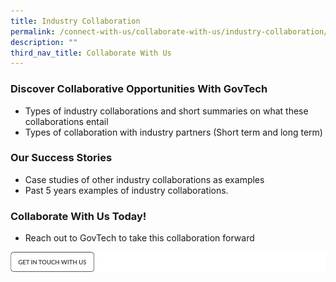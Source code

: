 ```yaml
---
title: Industry Collaboration
permalink: /connect-with-us/collaborate-with-us/industry-collaboration/
description: ""
third_nav_title: Collaborate With Us
---
```

### **Discover Collaborative Opportunities With GovTech**

* Types of industry collaborations and short summaries on what these collaborations entail 
* Types of collaboration with industry partners (Short term and long term)

### **Our Success Stories**
* Case studies of other industry collaborations as examples 
* Past 5 years examples of industry collaborations.

### **Collaborate With Us Today!**
* Reach out to GovTech to take this collaboration forward

![](/images/get%20in%20touch.png)
